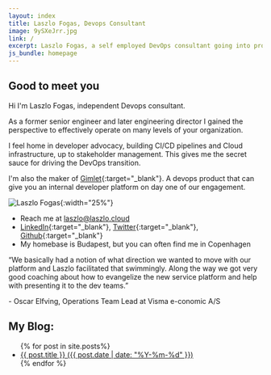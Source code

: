 ```yaml
---
layout: index
title: Laszlo Fogas, Devops Consultant
image: 9ySXeJrr.jpg
link: /
excerpt: Laszlo Fogas, a self employed DevOps consultant going into products
js_bundle: homepage
---
```


## Good to meet you

Hi I'm Laszlo Fogas, independent Devops consultant.

As a former senior engineer and later engineering director I gained the perspective to effectively operate on many levels of your organization.

I feel home in developer advocacy, building CI/CD pipelines and Cloud infrastructure, up to stakeholder management. This gives me the secret sauce for driving the DevOps transition.

I'm also the maker of [Gimlet](https://gimlet.io){:target="_blank"}. A devops product that can give you an internal developer platform on day one of our engagement.

![Laszlo Fogas](laszlo-web.png){:width="25%"}


* Reach me at laszlo@laszlo.cloud
* [LinkedIn](https://dk.linkedin.com/in/laszlofogas){:target="_blank"}, [Twitter](https://twitter.com/laszlocph){:target="_blank"}, [Github](https://github.com/laszlocph){:target="_blank"}
* My homebase is Budapest, but you can often find me in Copenhagen

<div class="testimonial">
<p>“We basically had a notion of what direction we wanted to move with our platform and Laszlo facilitated that swimmingly. Along the way we got very good coaching about how to evangelize the new service platform and help with presenting it to the dev teams.”</p> - Oscar Elfving, Operations Team Lead at Visma e-conomic A/S
</div>

## My Blog:
<ul>
  {% for post in site.posts%}
  <li>
    <a href="{{ post.url }}">{{ post.title }} ({{ post.date | date: "%Y-%m-%d" }})</a>
  </li>
  {% endfor %}
</ul>   
